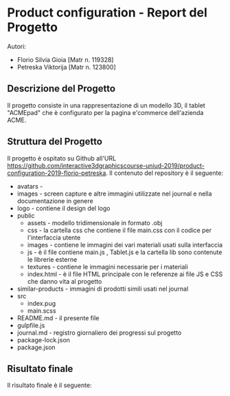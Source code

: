# Product configuration - Report del Progetto
Autori:
- Florio Silvia Gioia [Matr n. 119328]
- Petreska Viktorija [Matr n. 123800]

## Descrizione del Progetto
Il progetto consiste in una rappresentazione di un modello 3D, il tablet "ACMEpad" che è configurato per la pagina e'commerce dell'azienda ACME.

## Struttura del Progetto
Il progetto è ospitato su Github all'URL https://github.com/interactive3dgraphicscourse-uniud-2019/product-configuration-2019-florio-petreska. Il contenuto del repository è il seguente:

* avatars - 
* images - screen capture e altre immagini utilizzate nel journal e nella documentazione in genere
* logo	- contiene il design del logo
* public 
    * assets - modello tridimensionale in formato .obj
    * css - la cartella css che contiene il file main.css con il codice per l'interfaccia utente
    * images - contiene le immagini dei vari materiali usati sulla interfaccia
    * js -  è il file contiene main.js , Tablet.js e la cartella lib sono contenute le librerie esterne
    * textures -  contiene le immagini necessarie per i materiali
    * index.html - è il file HTML principale con le referenze ai file JS e CSS che danno vita al progetto 
* similar-products - immagini di prodotti simili usati nel journal
* src
    * index.pug
    * main.scss
* README.md	- il presente file
* gulpfile.js	
* journal.md - registro giornaliero dei progressi sul progetto
* package-lock.json	
* package.json

## Risultato finale

Il risultato finale è il seguente:

